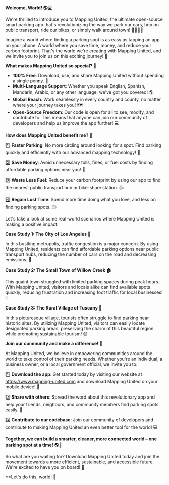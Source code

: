 **Welcome, World! 🌎💻**

We're thrilled to introduce you to Mapping United, the ultimate open-source smart parking app that's revolutionizing the way we park our cars, hop on public transport, ride our bikes, or simply walk around town! 🚴‍♀️🚶‍♂️

Imagine a world where finding a parking spot is as easy as tapping an app on your phone. A world where you save time, money, and reduce your carbon footprint. That's the world we're creating with Mapping United, and we invite you to join us on this exciting journey! 🚀

**What makes Mapping United so special? 🤔**

* **100% Free**: Download, use, and share Mapping United without spending a single penny. 💸
* **Multi-Language Support**: Whether you speak English, Spanish, Mandarin, Arabic, or any other language, we've got you covered! 🌎
* **Global Reach**: Work seamlessly in every country and county, no matter where your journey takes you! 🗺️
* **Open-Source Freedom**: Our code is open for all to see, modify, and contribute to. This means that anyone can join our community of developers and help us improve the app further! 💻

**How does Mapping United benefit me? 🤔**

1️⃣ **Faster Parking**: No more circling around looking for a spot. Find parking quickly and efficiently with our advanced mapping technology! 📍

2️⃣ **Save Money**: Avoid unnecessary tolls, fines, or fuel costs by finding affordable parking options near you! 💸

3️⃣ **Waste Less Fuel**: Reduce your carbon footprint by using our app to find the nearest public transport hub or bike-share station. 👍

4️⃣ **Regain Lost Time**: Spend more time doing what you love, and less on finding parking spots. 🕒

Let's take a look at some real-world scenarios where Mapping United is making a positive impact:

**Case Study 1: The City of Los Angeles 🌴**

In this bustling metropolis, traffic congestion is a major concern. By using Mapping United, residents can find affordable parking options near public transport hubs, reducing the number of cars on the road and decreasing emissions. 🚨

**Case Study 2: The Small Town of Willow Creek 🏠**

This quaint town struggled with limited parking spaces during peak hours. With Mapping United, visitors and locals alike can find available spots quickly, reducing frustration and increasing foot traffic for local businesses! 💡

**Case Study 3: The Rural Village of Tuscany 🌾**

In this picturesque village, tourists often struggle to find parking near historic sites. By utilizing Mapping United, visitors can easily locate designated parking areas, preserving the charm of this beautiful region while promoting sustainable tourism! 😊

**Join our community and make a difference! 🌟**

At Mapping United, we believe in empowering communities around the world to take control of their parking needs. Whether you're an individual, a business owner, or a local government official, we invite you to:

1️⃣ **Download the app**: Get started today by visiting our website at https://www.mapping-united.com and download Mapping United on your mobile device! 📱

2️⃣ **Share with others**: Spread the word about this revolutionary app and help your friends, neighbors, and community members find parking spots easily. 🤝

3️⃣ **Contribute to our codebase**: Join our community of developers and contribute to making Mapping United an even better tool for the world! 💻

**Together, we can build a smarter, cleaner, more connected world – one parking spot at a time! 🌎💚**

So what are you waiting for? Download Mapping United today and join the movement towards a more efficient, sustainable, and accessible future. We're excited to have you on board! 🚀

**Let's do this, world! 🌟